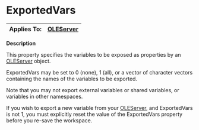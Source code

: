 




<h1 class="heading"><span class="name">ExportedVars</span></h1>

| Applies To: | [OLEServer](../a-z/oleserver.md) |
| --- | ---  |


**Description**


This property specifies the variables to be exposed as properties by an [OLEServer](../a-z/oleserver.md) object.


ExportedVars may be set to 0 (none), 1 (all), or a vector of character vectors containing the names of the variables to be exported.


Note that you may not export external variables or shared variables, or variables in other namespaces.


If you wish to export a new variable from your [OLEServer](../a-z/oleserver.md), and ExportedVars is not 1, you must explicitly reset the value of the ExportedVars property before you re-save the workspace.



